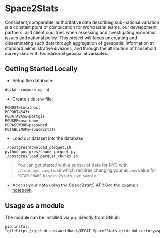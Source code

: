 # Space2Stats

Consistent, comparable, authoritative data describing sub-national variation is a constant point of complication for World Bank teams, our development partners, and client countries when assessing and investigating economic issues and national policy. This project will focus on creating and disseminating such data through aggregation of geospatial information at standard administrative divisions, and through the attribution of household survey data with foundational geospatial variables.

## Getting Started Locally

- Setup the database:

```
docker-compose up -d
```

- Create a `db.env` file:

```.env
PGHOST=localhost
PGPORT=5439
PGDATABASE=postgis
PGUSER=username
PGPASSWORD=password
PGTABLENAME=space2stats
```

- Load our dataset into the database

```
./postgres/download_parquet.sh
python postgres/chunk_parquet.py
./postgres/load_parquet_chunks.sh
```

> You can get started with a subset of data for NYC with `./load_nyc_sample.sh` which requires changing your `db.env` value for `PGTABLENAME` to `space2stats_nyc_sample`.

- Access your data using the Space2statS API! See the [example notebook](notebooks/space2stats_api_demo.ipynb).

## Usage as a module

The module can be installed via `pip` directly from Gtihub:

```
pip install "git+https://github.com/worldbank/DECAT_Space2Stats.git#subdirectory=space2stats_api/src
```
